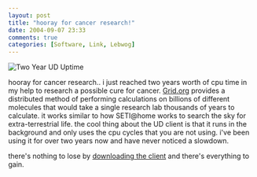 ```yaml
---
layout: post
title: "hooray for cancer research!"
date: 2004-09-07 23:33
comments: true
categories: [Software, Link, Lebwog]
---
```

![Two Year UD Uptime](graphics/ud-2years.jpg)

hooray for cancer research..  i just reached two years worth of cpu time in my help to research a possible cure for cancer. [Grid.org](http://www.grid.org/projects/cancer/) provides a distributed method of performing calculations on billions of different molecules that would take a single research lab thousands of years to calculate.  it works similar to how SETI@home works to search the sky for extra-terrestrial life.  the cool thing about the UD client is that it runs in the background and only uses the cpu cycles that you are not using.  i've been using it for over two years now and have never noticed a slowdown.

there's nothing to lose by [downloading the client](http://www.grid.org/projects/cancer/) and there's everything to gain.
